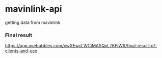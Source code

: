 # mavinlink-api
getting data from mavinlink


### Final result 
https://app.usebubbles.com/xwXEwcLWCiMASQxL7KFiWR/final-result-of-clients-and-use
